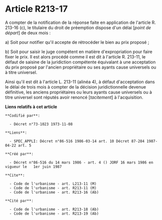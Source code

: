 # Article R213-17

A compter de la notification de la réponse faite en application de l'article R. 213-16 (c), le titulaire du droit de
préemption dispose d'un délai [*point de départ*] de deux mois :

a) Soit pour notifier qu'il accepte de rétrocéder le bien au prix proposé ;

b) Soit pour saisir le juge compétent en matière d'expropriation pour faire fixer le prix. Il est alors procédé comme il est
dit à l'article R. 213-11, le défaut de saisine de la juridiction compétente équivalant à une acceptation du prix proposé par
l'ancien propriétaire ou ses ayants cause universels ou à titre universel.

Ainsi qu'il est dit à l'article L. 213-11 (alinéa 4), à défaut d'acceptation dans le délai de trois mois à compter de la
décision juridictionnelle devenue définitive, les anciens propriétaires ou leurs ayants cause universels ou à titre universel
sont réputés avoir renoncé [*tacitement*] à l'acquisition.

**Liens relatifs à cet article**

	**Codifié par**:

	  - Décret n°73-1023 1973-11-08

	**Liens**:

	  - SPEC_APPLI: Décret n°86-516 1986-03-14 art. 10 Décret 87-284 1987-04-22 art. 5

	**Créé par**:

	  - Décret n°86-516 du 14 mars 1986 - art. 4 () JORF 16 mars 1986 en vigueur le   1er juin 1987

	**Cite**:

	  - Code de l'urbanisme - art. L213-11 (M)
	  - Code de l'urbanisme - art. R213-11 (M)
	  - Code de l'urbanisme - art. R213-16 (Ab)

	**Cité par**:

	  - Code de l'urbanisme - art. R213-18 (Ab)
	  - Code de l'urbanisme - art. R213-19 (Ab)
